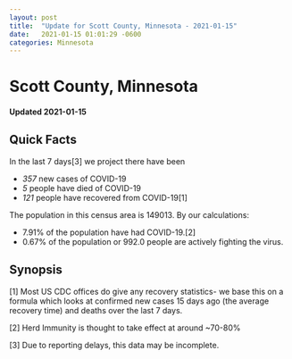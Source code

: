 ```yaml
---
layout: post
title:  "Update for Scott County, Minnesota - 2021-01-15"
date:   2021-01-15 01:01:29 -0600
categories: Minnesota
---
```


# Scott County, Minnesota
#### Updated 2021-01-15

## Quick Facts

In the last 7 days[3] we project there have been
- *357* new cases of COVID-19
- *5* people have died of COVID-19
- *121* people have recovered from COVID-19[1]

The population in this census area is 149013. By our calculations:
- 7.91% of the population have had COVID-19.[2]
- 0.67% of the population or 992.0 people are actively fighting the virus.

## Synopsis




[1] Most US CDC offices do give any recovery statistics- we base this on a formula which looks at confirmed new cases
15 days ago (the average recovery time) and deaths over the last 7 days.

[2] Herd Immunity is thought to take effect at around ~70-80%

[3] Due to reporting delays, this data may be incomplete.
 
    